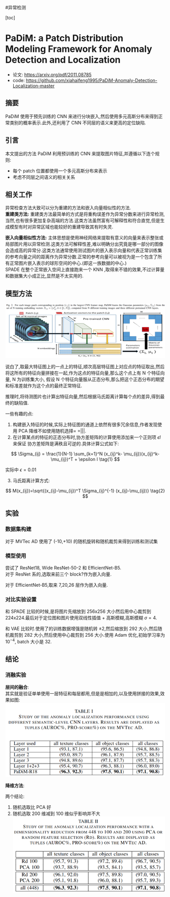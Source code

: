 #异常检测

[toc]

# PaDiM: a Patch Distribution Modeling Framework for Anomaly Detection and Localization
- 论文: <https://arxiv.org/pdf/2011.08785>
- code: <https://github.com/xiahaifeng1995/PaDiM-Anomaly-Detection-Localization-master>

## 摘要

PaDiM 使用于预先训练的 CNN 来进行分块嵌入,然后使用多元高斯分布来得到正常类别的概率表示.此外,还利用了 CNN 不同层的语义来更高的定位缺陷.

## 引言

本文提出的方法 PaDiM 利用预训练的 CNN 来提取图片特征,并遵循以下连个规则:

- 每个 patch 位置都使用一个多元高斯分布来表示
- 考虑不同层之间语义的相关关系

## 相关工作

异常检查方法大致可以分为重建的方法和嵌入向量相似性的方法.  
**重建类方法:** 重建类方法最简单的方式是将重构误差作为异常分数来进行异常检测,当然,也有很多更加复杂高端的方法.这类方法虽然富有可解释性和符合直觉,但是生成模型有时对异常区域也能较好的重建导致其有时失灵.

**嵌入向量相似性方法:** 主体思想是使用神经网络来提取有意义的向量来表示整张或局部图片用以异常检测.这类方法可解释性差,难以明确分出究竟是哪一部分的图像会造成高的异常分.这类方法通常使用测试图片的嵌入表示向量和代表正常训练集的参考向量之间的距离作为异常分数.正常的参考向量可以被视为是一个包含了所有正常图片嵌入表示的球形空间的中心.(即这一族数据的中心.)  
SPADE 在整个正常嵌入空间上直接跑来一个 KNN ,取得来不错的效果,不过计算量和数据集大小成正比,显然是不太实用的.

## 模型方法

![fig2](../../Attachments/PaDiM_Fig2.png)  

说白了,取最大特征图上的一点上的特征,顺次高层特征图上对应点的特征取出,然后将这所有的特征向量拼接在一起,作为这点的特征向量,那么这个点上有 N 个特征向量, N 为训练集大小, 假设 N 个特征向量服从正态分布,那么把这个正态分布的期望和标准差就作为这个点的最终正常特征.

推理时,将待测图片也计算出特征向量,然后根据马氏距离计算每个点的差异,得到最终的缺陷值.

一些有趣的点:

1. 构建嵌入特征的时候,实际上特征图的通道上依然有很多冗余信息,作者发现使用 PCA 降维不如使用随机选择= =|||.
2. 在计算某点的特征的正态分布时,协方差矩阵的计算使用添加来一个正则项 $\epsilon I$ 来保证 协方差矩阵是满秩且可逆的.具体计算公式如下:

$$
\Sigma_{ij} = \frac{1}{N-1} \sum_{k=1}^N (x_{ij}^k- \mu_{ij})(x_{ij}^k- \mu_{ij})^T + \epsilon I   \tag{1}
$$

实际中 $\epsilon = 0.01$

3. 马氏距离计算方式:

$$
M(x_{ij})=\sqrt{(x_{ij}-\mu_{ij})^T \Sigma_{ij}^{-1} (x_{ij}-\mu_{ij})}   \tag{2}
$$

## 实验
### 数据集构建

对于 MVTec AD 使用了 (-10,+10) 的随机旋转和随机裁剪来得到训练和测试集

### 模型使用

尝试了 ResNet18, Wide ResNet-50-2 和 EfficientNet-B5.  
对于 ResNet 系的,选取来前三个 block?作为嵌入向量.

对于 EfficientNet-B5,取来 7,20,26 层作为嵌入向量.

### 对比实验设置

和 SPADE 比较的时候,是将图片先缩放到 256x256 大小然后用中心裁剪到 224x224.最后对于定位图和图片使用双线性插值 + 高斯模糊,高斯模糊 $\sigma=4$.

和 VAE 比较时.使用了的训练数据增强是随机转 $\pm 2$,然后缩放到 292 大小,然后随机裁剪到 282 大小,然后使用中心裁剪到 256 大小.使用 Adam 优化,初始学习率为 $10^{-4}$, batch 大小是 32.

## 结论
### 消融实验

**层间的融合**:   
其实就是验证单单使用一层特征和每层都用,但是是相加的,以及使用拼接的效果,效果如图:  
![table1](../../Attachments/PaDimtab1.png)

**降维方法**:

两个结论:  

1. 随机选取比 PCA 好
2. 随机选取 200 维减到 100 维似乎影响并不大
![table2](../../Attachments/Padimtab2.png)

